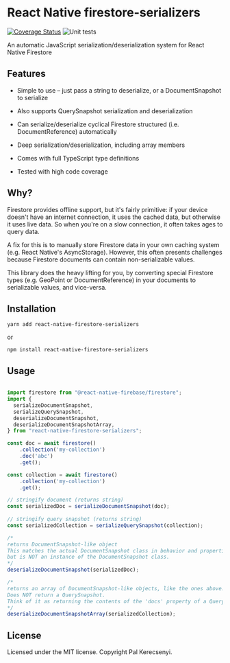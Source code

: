 # React Native firestore-serializers
[![Coverage Status](https://coveralls.io/repos/github/palkerecsenyi/firestore-serializers/badge.svg?branch=master)](https://coveralls.io/github/palkerecsenyi/firestore-serializers?branch=master)
![Unit tests](https://github.com/palkerecsenyi/firestore-serializers/workflows/Unit%20tests/badge.svg)

An automatic JavaScript serialization/deserialization system for React Native Firestore

## Features
- Simple to use – just pass a string to deserialize, or a DocumentSnapshot to serialize

- Also supports QuerySnapshot serialization and deserialization

- Can serialize/deserialize cyclical Firestore structured (i.e. DocumentReference) automatically

- Deep serialization/deserialization, including array members

- Comes with full TypeScript type definitions

- Tested with high code coverage

## Why?
Firestore provides offline support, but it's fairly primitive: if your device doesn't have an internet connection, it uses the cached data, but otherwise it uses live data. So when you're on a slow connection, it often takes ages to query data.

A fix for this is to manually store Firestore data in your own caching system (e.g. React Native's AsyncStorage). However, this often presents challenges because Firestore documents can contain non-serializable values.

This library does the heavy lifting for you, by converting special Firestore types (e.g. GeoPoint or DocumentReference) in your documents to serializable values, and vice-versa.

## Installation
```
yarn add react-native-firestore-serializers
```
or
```
npm install react-native-firestore-serializers
```

## Usage
```typescript

import firestore from "@react-native-firebase/firestore";
import {
  serializeDocumentSnapshot,
  serializeQuerySnapshot,
  deserializeDocumentSnapshot,
  deserializeDocumentSnapshotArray,
} from "react-native-firestore-serializers";

const doc = await firestore()
    .collection('my-collection')
    .doc('abc')
    .get();

const collection = await firestore()
    .collection('my-collection')
    .get();

// stringify document (returns string)
const serializedDoc = serializeDocumentSnapshot(doc);
 
// stringify query snapshot (returns string)
const serializedCollection = serializeQuerySnapshot(collection);

/*
returns DocumentSnapshot-like object
This matches the actual DocumentSnapshot class in behavior and properties,
but is NOT an instance of the DocumentSnapshot class.
*/
deserializeDocumentSnapshot(serializedDoc);

/*
returns an array of DocumentSnapshot-like objects, like the ones above.
Does NOT return a QuerySnapshot.
Think of it as returning the contents of the 'docs' property of a QuerySnapshot
*/
deserializeDocumentSnapshotArray(serializedCollection);
```

## License
Licensed under the MIT license. Copyright Pal Kerecsenyi.
